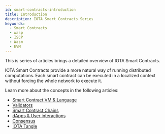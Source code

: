 ```yaml
---
id: smart-contracts-introduction
title: Introduction
description: IOTA Smart Contracts Series
keywords:
  - Smart Contracts
  - wasp
  - ISCP
  - Wasm
  - EVM
---
```


This is series of articles brings a detailed overview of IOTA Smart Contracts.

IOTA Smart Contracts provide a more natural way of running distributed computations. Each smart contract can be executed in a localized context without forcing the whole network to execute it.

Learn more about the concepts in the following articles:

- [Smart Contract VM & Language](02_VM-and-languages.md)
- [Validators](03_validators.md)
- [Smart Contract Chains](04_chains.md)
- [dApps & User interactions](05_dapps.md)
- [Consensus](06_consensus.md)
- [IOTA Tangle](07_tangle.md)
